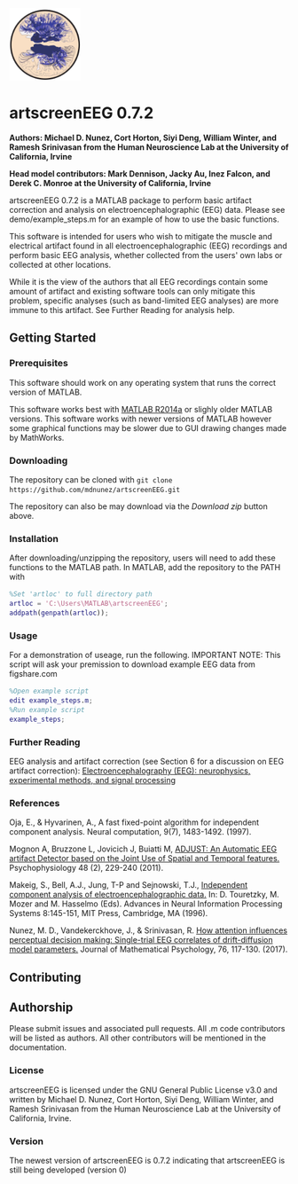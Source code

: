 <img src="./extra/logo.png" width="128">

# artscreenEEG 0.7.2

**Authors: Michael D. Nunez, Cort Horton, Siyi Deng, William Winter, and Ramesh Srinivasan from the Human Neuroscience Lab at the University of California, Irvine**

**Head model contributors: Mark Dennison, Jacky Au, Inez Falcon, and Derek C. Monroe at the University of California, Irvine**

artscreenEEG 0.7.2 is a MATLAB package to perform basic artifact correction and analysis on electroencephalographic (EEG) data. Please see demo/example_steps.m for an example of how to use the basic functions. 

This software is intended for users who wish to mitigate the muscle and electrical artifact found in all electroencephalographic (EEG) recordings and perform basic EEG analysis, whether collected from the users' own labs or collected at other locations. 

While it is the view of the authors that all EEG recordings contain some amount of artifact and existing software tools can only mitigate this problem, specific analyses (such as band-limited EEG analyses) are more immune to this artifact. See Further Reading for analysis help.

## Getting Started

### Prerequisites

This software should work on any operating system that runs the correct version of MATLAB.

This software works best with [MATLAB R2014a](http://www.mathworks.com/products/matlab/) or slighly older MATLAB versions. This software works with newer versions of MATLAB however some graphical functions may be slower due to GUI drawing changes made by MathWorks.

### Downloading

The repository can be cloned with `git clone https://github.com/mdnunez/artscreenEEG.git`

The repository can also be may download via the _Download zip_ button above.

### Installation

After downloading/unzipping the repository, users will need to add these functions to the MATLAB path. In MATLAB, add the repository to the PATH with

```matlab
%Set 'artloc' to full directory path
artloc = 'C:\Users\MATLAB\artscreenEEG';
addpath(genpath(artloc));
```

### Usage

For a demonstration of useage, run the following. IMPORTANT NOTE: This script will ask your premission to download example EEG data from figshare.com

```matlab
%Open example script
edit example_steps.m;
%Run example script
example_steps;
```

### Further Reading

EEG analysis and artifact correction (see Section 6 for a discussion on EEG artifact correction): [Electroencephalography (EEG): neurophysics, experimental methods, and signal processing](https://www.researchgate.net/publication/290449135_Electroencephalography_EEG_neurophysics_experimental_methods_and_signal_processing)

### References

Oja, E., & Hyvarinen, A., 
A fast fixed-point algorithm for independent component analysis. 
Neural computation, 9(7), 1483-1492. (1997).

Mognon A, Bruzzone L, Jovicich J, Buiatti M, 
[ADJUST: An Automatic EEG artifact Detector based on the Joint Use of Spatial and Temporal features.](https://www.researchgate.net/publication/45268818_ADJUST_An_automatic_EEG_artifact_detector_based_on_the_joint_use_of_spatial_and_temporal_features) 
Psychophysiology 48 (2), 229-240 (2011).

Makeig, S., Bell, A.J., Jung, T-P and Sejnowski, T.J.,
[Independent component analysis of electroencephalographic data.](https://www.researchgate.net/publication/2242002_Independent_Component_Analysis_of_Electroencephalographic_Data)
In: D. Touretzky, M. Mozer and M. Hasselmo (Eds). Advances in Neural 
Information Processing Systems 8:145-151, MIT Press, Cambridge, MA (1996).

Nunez, M. D., Vandekerckhove, J., & Srinivasan, R. 
[How attention influences perceptual decision making: Single-trial EEG correlates of drift-diffusion model parameters.](https://www.researchgate.net/publication/298275031_How_attention_influences_perceptual_decision_making_Single-trial_EEG_correlates_of_drift-diffusion_model_parameters) 
Journal of Mathematical Psychology, 76, 117-130. (2017).

## Contributing

## Authorship

Please submit issues and associated pull requests. All .m code contributors will be listed as authors. All other contributors will be mentioned in the documentation.

### License

artscreenEEG is licensed under the GNU General Public License v3.0 and written by Michael D. Nunez, Cort Horton, Siyi Deng, William Winter, and Ramesh Srinivasan from the Human Neuroscience Lab at the University of California, Irvine.

### Version
The newest version of artscreenEEG is 0.7.2 indicating that artscreenEEG is still being developed (version 0)
